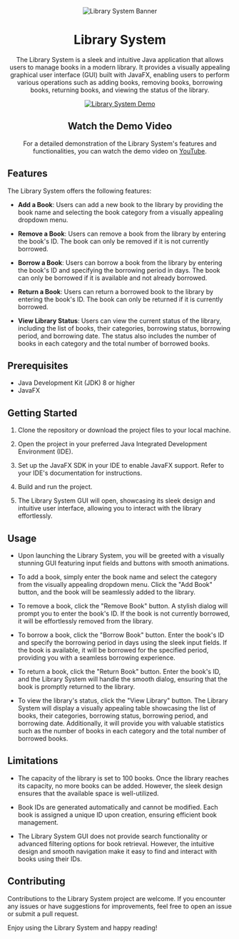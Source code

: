 <p align="center">
  <img src="https://example.com/library-system-banner.png" alt="Library System Banner">
</p>

<h1 align="center">Library System</h1>

<p align="center">
  The Library System is a sleek and intuitive Java application that allows users to manage books in a modern library. It provides a visually appealing graphical user interface (GUI) built with JavaFX, enabling users to perform various operations such as adding books, removing books, borrowing books, returning books, and viewing the status of the library.
</p>

<p align="center">
  <a href="https://www.youtube.com/watch?v=aaieuB-zHxA">
    <img src="https://example.com/library-system-demo-thumbnail.png" alt="Library System Demo">
  </a>
</p>

<h2 align="center">Watch the Demo Video</h2>

<p align="center">
  For a detailed demonstration of the Library System's features and functionalities, you can watch the demo video on <a href="https://www.youtube.com/watch?v=aaieuB-zHxA&t=10s">YouTube</a>.
</p>

## Features

The Library System offers the following features:

- **Add a Book**: Users can add a new book to the library by providing the book name and selecting the book category from a visually appealing dropdown menu.

- **Remove a Book**: Users can remove a book from the library by entering the book's ID. The book can only be removed if it is not currently borrowed.

- **Borrow a Book**: Users can borrow a book from the library by entering the book's ID and specifying the borrowing period in days. The book can only be borrowed if it is available and not already borrowed.

- **Return a Book**: Users can return a borrowed book to the library by entering the book's ID. The book can only be returned if it is currently borrowed.

- **View Library Status**: Users can view the current status of the library, including the list of books, their categories, borrowing status, borrowing period, and borrowing date. The status also includes the number of books in each category and the total number of borrowed books.

## Prerequisites

- Java Development Kit (JDK) 8 or higher
- JavaFX

## Getting Started

1. Clone the repository or download the project files to your local machine.

2. Open the project in your preferred Java Integrated Development Environment (IDE).

3. Set up the JavaFX SDK in your IDE to enable JavaFX support. Refer to your IDE's documentation for instructions.

4. Build and run the project.

5. The Library System GUI will open, showcasing its sleek design and intuitive user interface, allowing you to interact with the library effortlessly.

## Usage

- Upon launching the Library System, you will be greeted with a visually stunning GUI featuring input fields and buttons with smooth animations.

- To add a book, simply enter the book name and select the category from the visually appealing dropdown menu. Click the "Add Book" button, and the book will be seamlessly added to the library.

- To remove a book, click the "Remove Book" button. A stylish dialog will prompt you to enter the book's ID. If the book is not currently borrowed, it will be effortlessly removed from the library.

- To borrow a book, click the "Borrow Book" button. Enter the book's ID and specify the borrowing period in days using the sleek input fields. If the book is available, it will be borrowed for the specified period, providing you with a seamless borrowing experience.

- To return a book, click the "Return Book" button. Enter the book's ID, and the Library System will handle the smooth dialog, ensuring that the book is promptly returned to the library.

- To view the library's status, click the "View Library" button. The Library System will display a visually appealing table showcasing the list of books, their categories, borrowing status, borrowing period, and borrowing date. Additionally, it will provide you with valuable statistics such as the number of books in each category and the total number of borrowed books.

## Limitations

- The capacity of the library is set to 100 books. Once the library reaches its capacity, no more books can be added. However, the sleek design ensures that the available space is well-utilized.

- Book IDs are generated automatically and cannot be modified. Each book is assigned a unique ID upon creation, ensuring efficient book management.

- The Library System GUI does not provide search functionality or advanced filtering options for book retrieval. However, the intuitive design and smooth navigation make it easy to find and interact with books using their IDs.

## Contributing

Contributions to the Library System project are welcome. If you encounter any issues or have suggestions for improvements, feel free to open an issue or submit a pull request.

Enjoy using the Library System and happy reading!

